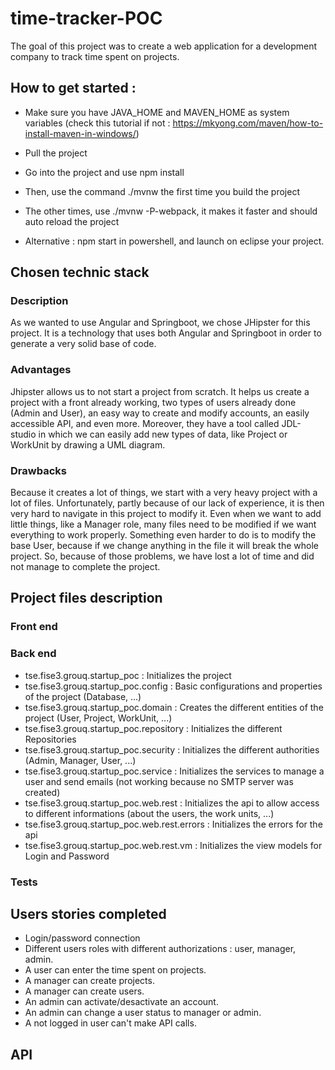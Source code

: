 # time-tracker-POC 
The goal of this project was to create a web application for a development company to track time spent on projects.

## How to get started :
* Make sure you have JAVA_HOME and MAVEN_HOME as system variables (check this tutorial if not : https://mkyong.com/maven/how-to-install-maven-in-windows/)  
* Pull the project   
* Go into the project and use npm install   
* Then, use the command ./mvnw the first time you build the project   
* The other times, use ./mvnw -P-webpack, it makes it faster and should auto reload the project   
  
* Alternative : npm start in powershell, and launch on eclipse your project.   

## Chosen technic stack
### Description
As we wanted to use Angular and Springboot, we chose JHipster for this project.
It is a technology that uses both Angular and Springboot in order to generate a very solid base of code.

### Advantages
Jhipster allows us to not start a project from scratch. It helps us create a project with a front already working, two types of users already done (Admin and User), an easy way to create and modify accounts, an easily accessible API, and even more. Moreover, they have a tool called JDL-studio in which we can easily add new types of data, like Project or WorkUnit by drawing a UML diagram.

### Drawbacks
Because it creates a lot of things, we start with a very heavy project with a lot of files. Unfortunately, partly because of our lack of experience, it is then very hard to navigate in this project to modify it. Even when we want to add little things, like a Manager role, many files need to be modified if we want everything to work properly. Something even harder to do is to modify the base User, because if we change anything in the file it will break the whole project. So, because of those problems, we have lost a lot of time and did not manage to complete the project.

## Project files description
### Front end

### Back end
* tse.fise3.grouq.startup_poc : Initializes the project
* tse.fise3.grouq.startup_poc.config : Basic configurations and properties of the project (Database, ...)
* tse.fise3.grouq.startup_poc.domain : Creates the different entities of the project (User, Project, WorkUnit, ...)
* tse.fise3.grouq.startup_poc.repository : Initializes the different Repositories
* tse.fise3.grouq.startup_poc.security : Initializes the different authorities (Admin, Manager, User, ...)
* tse.fise3.grouq.startup_poc.service : Initializes the services to manage a user and send emails (not working because no SMTP server was created)
* tse.fise3.grouq.startup_poc.web.rest : Initializes the api to allow access to different informations (about the users, the work units, ...)
* tse.fise3.grouq.startup_poc.web.rest.errors : Initializes the errors for the api
* tse.fise3.grouq.startup_poc.web.rest.vm : Initializes the view models for Login and Password

### Tests


## Users stories completed
* Login/password connection
* Different users roles with different authorizations : user, manager, admin.
* A user can enter the time spent on projects.
* A manager can create projects.
* A manager can create users.
* An admin can activate/desactivate an account.
* An admin can change a user status to manager or admin.
* A not logged in user can't make API calls.

## API


